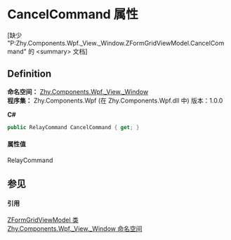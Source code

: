 # CancelCommand 属性


\[缺少 "P:Zhy.Components.Wpf._View._Window.ZFormGridViewModel.CancelCommand" 的 &lt;summary&gt; 文档\]



## Definition
**命名空间：** <a href="fd5c48a9-042c-a75c-073c-5374ee14f493">Zhy.Components.Wpf._View._Window</a>  
**程序集：** Zhy.Components.Wpf (在 Zhy.Components.Wpf.dll 中) 版本：1.0.0

**C#**
``` C#
public RelayCommand CancelCommand { get; }
```



#### 属性值
RelayCommand

## 参见


#### 引用
<a href="cebb6e7f-7c53-4a0e-ca96-f10e4efa3202">ZFormGridViewModel 类</a>  
<a href="fd5c48a9-042c-a75c-073c-5374ee14f493">Zhy.Components.Wpf._View._Window 命名空间</a>  
